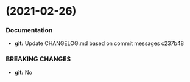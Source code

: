 #  (2021-02-26)


### Documentation

* **git:** Update CHANGELOG.md based on commit messages c237b48


### BREAKING CHANGES

* **git:** No



